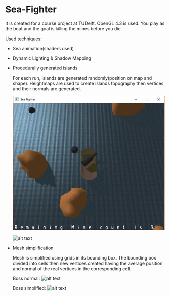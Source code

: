 # Sea-Fighter
It is created for a course project at TUDelft. OpenGL 4.3 is used.
You play as the boat and the goal is killing the mines before you die. 

Used techniques:
- Sea animation(shaders used)
- Dynamic Lighting & Shadow Mapping
- Procedurally generated islands

    For each run, islands are generated randomly(position on map and shape). Heightmaps are used to create islands topography then vertices and their normals are generated. 
    
    ![alt text](https://github.com/baranusta/seafighter/blob/master/Images/Island-left-sun.jpg "Sun at left")

    ![alt text](https://github.com/baranusta/seafighter/Images/Island-right-sun.jpg "Sun at right")

- Mesh simplification

    Mesh is simplified using grids in its bounding box. The bounding box divided into cells then new vertices created having the average position and normal of the real vertices in the corresponding cell.
    
    Boss normal:
    ![alt text](https://github.com/baranusta/seafighter/Images/monster-normal.jpg "Non-simplified monster")

    Boss simplified: 
    ![alt text](https://github.com/baranusta/seafighter/Images/monster-simplified.jpg "Simplified monster")